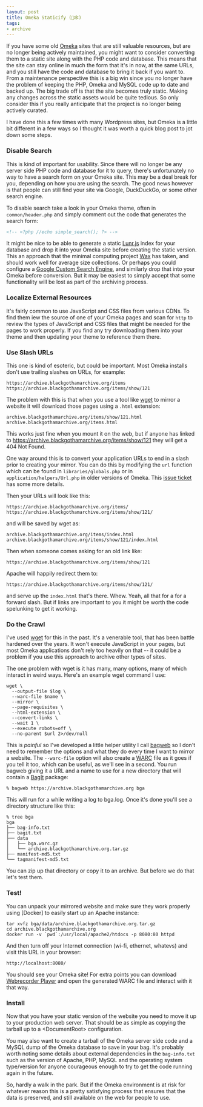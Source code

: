 ```yaml
---
layout: post
title: Omeka Staticify (👜🕸)
tags:
- archive
---
```


If you have some old [Omeka] sites that are still valuable resources, but are no
longer being actively maintained, you might want to consider converting them to
a static site along with the PHP code and database. This means that the site can
stay online in much the form that it's in now, at the same URLs, and you still
have the code and database to bring it back if you want to. From a maintenance
perspective this is a big win since you no longer have the problem of keeping
the PHP, Omeka and MySQL code up to date and backed up. The big trade off is
that the site becomes truly static. Making any changes across the static assets
would be quite tedious. So only consider this if you really anticipate that the
project is no longer being actively curated.

I have done this a few times with many Wordpress sites, but Omeka is a little
bit different in a few ways so I thought it was worth a quick blog post to jot
down some steps.

### Disable Search

This is kind of important for usability. Since there will no longer be any
server side PHP code and database for it to query, there's unfortunately no way
to have a search form on your Omeka site. This may be a deal break for you,
depending on how you are using the search. The good news however is that people
can still find your site via Google, DuckDuckGo, or some other search engine.

To disable search take a look in your Omeka theme, often in `common/header.php`
and simply comment out the code that generates the search form:

```html
<!-- <?php //echo simple_search(); ?> -->
```

It might be nice to be able to generate a static [Lunr.js] index for your
database and drop it into your Omeka site before creating the static version.
This an approach that the minimal computing project [Wax] has taken, and should
work well for average size collections. Or perhaps you could configure a [Google
Custom Search Engine], and similarly drop that into your Omeka before
conversion. But it may be easiest to simply accept that some functionality will
be lost as part of the archiving process.

### Localize External Resources

It's fairly common to use JavaScript and CSS files from various CDNs. To find
them iew the source of one of your Omeka pages and scan for `http` to review the
types of JavaScript and CSS files that might be needed for the pages to work
properly.  If you find any try downloading them into your theme and then
updating your theme to reference them there.

### Use Slash URLs

This one is kind of esoteric, but could be important. Most Omeka installs don't
use trailing slashes on URLs, for example:

```text
https://archive.blackgothamarchive.org/items
https://archive.blackgothamarchive.org/items/show/121
```

The problem with this is that when you use a tool like [wget] to mirror a
website it will download those pages using a `.html` extension:

```text
archive.blackgothamarchive.org/items/show/121.html
archive.blackgothamarchive.org/items.html
```

This works just fine when you mount it on the web, but if anyone has linked to
https://archive.blackgothamarchive.org/items/show/121 they will get a 404 Not
Found.

One way around this is to convert your application URLs to end in a slash prior
to creating your mirror. You can do this by modifying the `url` function which
can be found in `libraries/globals.php` or in `application/helpers/Url.php` in
older versions of Omeka. This [issue ticket] has some more details.

Then your URLs will look like this:

```text
https://archive.blackgothamarchive.org/items/
https://archive.blackgothamarchive.org/items/show/121/
```

and will be saved by wget as:

```
archive.blackgothamarchive.org/items/index.html
archive.blackgothamarchive.org/items/show/121/index.html
```

Then when someone comes asking for an old link like:

```text
https://archive.blackgothamarchive.org/items/show/121
```

Apache will happily redirect them to:

```text
https://archive.blackgothamarchive.org/items/show/121/
```

and serve up the `index.html` that's there. Whew. Yeah, all that for a for a
forward slash. But if links are important to you it might be worth the code
spelunking to get it working.

### Do the Crawl

I've used [wget] for this in the past. It's a venerable tool, that has been
battle hardened over the years. It won't execute JavaScript in your pages, but
most Omeka applications don't rely too heavily on that -- it could be a problem
if you use this approach to archive other types of sites.

The one problem with wget is it has many, many options, many of which interact
in weird ways. Here's an example wget command I use:

```text
wget \
  --output-file $log \
  --warc-file $name \
  --mirror \
  --page-requisites \
  --html-extension \
  --convert-links \
  --wait 1 \
  --execute robots=off \
  --no-parent $url 2>/dev/null
```

This is *painful* so I've developed a little helper utility I call [bagweb] so I
don't need to remember the options and what they do every time I want to mirror
a website. The `--warc-file` option will also create a [WARC] file as it goes if
you tell it too, which can be useful, as we'll see in a second. You run bagweb
giving it a URL and a name to use for a new directory that will contain a
[BagIt] package:

```text
% bagweb https://archive.blackgothamarchive.org bga
```

This will run for a while writing a log to bga.log. Once it's done you'll see a
directory structure like this:

```text
% tree bga
bga
├── bag-info.txt
├── bagit.txt
├── data
│   ├── bga.warc.gz
│   └── archive.blackgothamarchive.org.tar.gz
├── manifest-md5.txt
└── tagmanifest-md5.txt
```

You can zip up that directory or copy it to an archive. But before we do that let's test them.

### Test!

You can unpack your mirrored website and make sure they work properly using [Docker] to easily start up an Apache instance:

```text
tar xvfz bga/data/archive.blackgothamarchive.org.tar.gz
cd archive.blackgothamarchive.org
docker run -v `pwd`:/usr/local/apache2/htdocs -p 8080:80 httpd
```

And then turn off your Internet connection (wi-fi, ethernet, whatevs) and visit this URL in your browser:

```text
http://localhost:8080/
```

You should see your Omeka site! For extra points you can download 
[Webrecorder Player] and open the generated WARC file and interact with it that way.

### Install

Now that you have your static version of the website you need to move it up to your production web server. That should be as simple as copying the tarball up to a &lt;DocumentRoot&gt; configuration.

You may also want to create a tarball of the Omeka server side code and a MySQL
dump of the Omeka database to save in your bag. It's probably worth noting some
details about external dependencies in the `bag-info.txt` such as the version
of Apache, PHP, MySQL and the operating system type/version for anyone
courageous enough to try to get the code running again in the future.

So, hardly a walk in the park. But if the Omeka environment is at risk for whatever reason this is a pretty satisfying process that ensures that the data is preserved, and still available on the web for people to use.

[Omeka]: https://omeka.org/

[Wax]: https://minicomp.github.io/wax/

[Lunr.js]: https://lunrjs.com/

[Google Custom Search Engine]: https://cse.google.com/cse/

[issue ticket]: https://github.com/omeka/Omeka/issues/862

[bagweb]: https://github.com/edsu/bagweb/

[wget]: https://www.gnu.org/software/wget/

[Webrecorder Player]: https://github.com/webrecorder/webrecorderplayer-electron#readme

[WARC]: https://en.wikipedia.org/wiki/Web_ARChive

[BagIt]: https://en.wikipedia.org/wiki/BagIt
